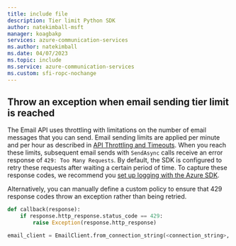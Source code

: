 ```yaml
---
title: include file
description: Tier limit Python SDK
author: natekimball-msft
manager: koagbakp
services: azure-communication-services
ms.author: natekimball
ms.date: 04/07/2023
ms.topic: include
ms.service: azure-communication-services
ms.custom: sfi-ropc-nochange
---
```


## Throw an exception when email sending tier limit is reached

The Email API uses throttling with limitations on the number of email messages that you can send. Email sending limits are applied per minute and per hour as described in [API Throttling and Timeouts](/azure/communication-services/concepts/service-limits). When you reach these limits, subsequent email sends with `SendAsync` calls receive an error response of `429: Too Many Requests`. By default, the SDK is configured to retry these requests after waiting a certain period of time. To capture these response codes, we recommend you [set up logging with the Azure SDK](/azure/developer/python/sdk/azure-sdk-logging).

Alternatively, you can manually define a custom policy to ensure that 429 response codes throw an exception rather than being retried.

```python
def callback(response):
    if response.http_response.status_code == 429:
        raise Exception(response.http_response)

email_client = EmailClient.from_connection_string(<connection_string>, raw_response_hook=callback)
```
